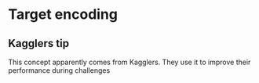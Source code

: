 # Target encoding

## Kagglers tip
This concept apparently comes from Kagglers. They use it to improve their performance during challenges